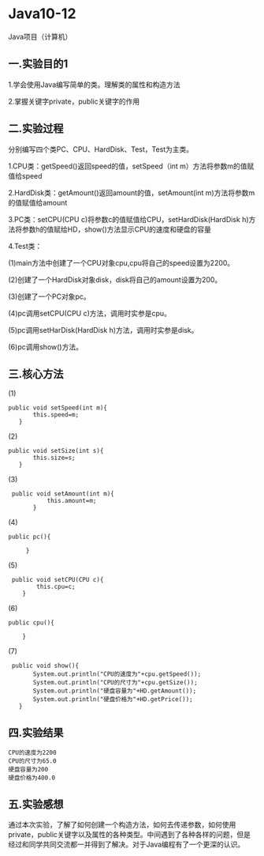# Java10-12
Java项目（计算机）

## 一.实验目的1
1.学会使用Java编写简单的类。理解类的属性和构造方法

2.掌握关键字private，public关键字的作用
## 二.实验过程
分别编写四个类PC、CPU、HardDisk、Test，Test为主类。

  1.CPU类：getSpeed()返回speed的值，setSpeed（int m）方法将参数m的值赋值给speed
  
  2.HardDisk类：getAmount()返回amount的值，setAmount(int m)方法将参数m的值赋值给amount
  
  3.PC类：setCPU(CPU c)将参数c的值赋值给CPU，setHardDisk(HardDisk h)方法将参数h的值赋给HD，show()方法显示CPU的速度和硬盘的容量
  
  4.Test类：
  
   (1)main方法中创建了一个CPU对象cpu,cpu将自己的speed设置为2200。
  
   (2)创建了一个HardDisk对象disk，disk将自己的amount设置为200。
	    
   (3)创建了一个PC对象pc。 
  
   (4)pc调用setCPU(CPU c)方法，调用时实参是cpu。
  
   (5)pc调用setHarDisk(HardDisk h)方法，调用时实参是disk。
  
   (6)pc调用show()方法。
## 三.核心方法
  (1)
```
public void setSpeed(int m){
	   this.speed=m;
   }
```
  (2)
```
public void setSize(int s){
	   this.size=s;
   }
```
  (3)
```
 public void setAmount(int m){
		   this.amount=m;
	   }
```
  (4)
```
public pc(){

     }
```
  (5)
```
 public void setCPU(CPU c){
    	this.cpu=c;
    }
```
  (6)
```
public cpu(){

    }
```
  (7)
```
 public void show(){
	   System.out.println("CPU的速度为"+cpu.getSpeed());
	   System.out.println("CPU的尺寸为"+cpu.getSize());
	   System.out.println("硬盘容量为"+HD.getAmount());
	   System.out.println("硬盘价格为"+HD.getPrice());
   }
```
## 四.实验结果
```
CPU的速度为2200
CPU的尺寸为65.0
硬盘容量为200
硬盘价格为400.0

```
## 五.实验感想
   通过本次实验，了解了如何创建一个构造方法，如何去传递参数，如何使用private，public关键字以及属性的各种类型。中间遇到了各种各样的问题，但是经过和同学共同交流都一并得到了解决。对于Java编程有了一个更深的认识。





